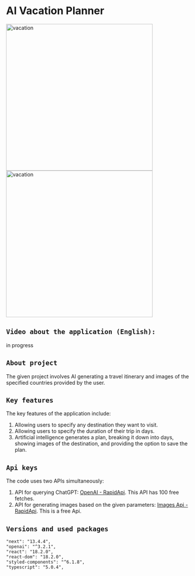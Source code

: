 # AI Vacation Planner

<img src="https://github.com/TigerTimofey/vacation-planner/assets/119110538/cc3243af-b5b5-4e6b-aa65-84dc2a46ca27" width="400" alt="vacation">
<img src="https://github.com/TigerTimofey/vacation-planner/assets/119110538/779263e9-87ee-409a-bb25-990b79048ec0" width="400" alt="vacation">



## `Video about the application (English):`
in progress

## `About project`
The given project involves AI generating a travel itinerary and images of the specified countries provided by the user.

## `Key features`

The key features of the application include:

1. Allowing users to specify any destination they want to visit.
2. Allowing users to specify the duration of their trip in days.
3. Artificial intelligence generates a plan, breaking it down into days, showing images of the destination, and providing the option to save the plan.

## `Api keys`

The code uses two APIs simultaneously: 
1. API for querying ChatGPT: [OpenAI - RapidApi](https://rapidapi.com/InfinitiSync/api/open-ai25/). This API has 100 free fetches.
2. API for generating images based on the given parameters: [Images Api - RapidApi](http://free-images-api.p.rapidapi.com). This is a free Api.

   
## `Versions and used packages`

    "next": "13.4.4",
    "openai": "^3.2.1",
    "react": "18.2.0",
    "react-dom": "18.2.0",
    "styled-components": "^6.1.8",
    "typescript": "5.0.4",

